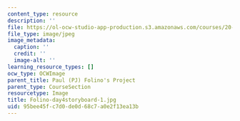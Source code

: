 ```yaml
---
content_type: resource
description: ''
file: https://ol-ocw-studio-app-production.s3.amazonaws.com/courses/20-219-becoming-the-next-bill-nye-writing-and-hosting-the-educational-show-january-iap-2015/95bee45fc7d0de0d68c7a0e2f13ea13b_Folino-day4storyboard-1.jpg
file_type: image/jpeg
image_metadata:
  caption: ''
  credit: ''
  image-alt: ''
learning_resource_types: []
ocw_type: OCWImage
parent_title: Paul (PJ) Folino's Project
parent_type: CourseSection
resourcetype: Image
title: Folino-day4storyboard-1.jpg
uid: 95bee45f-c7d0-de0d-68c7-a0e2f13ea13b
---
```

